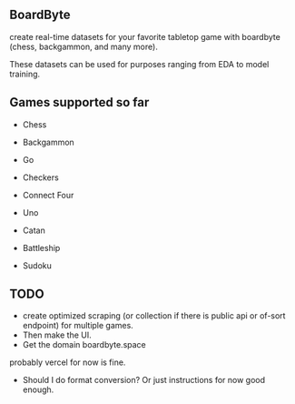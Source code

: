 ## BoardByte 
create real-time datasets for your favorite tabletop game with boardbyte (chess, backgammon, and many more). 

These datasets can be used for purposes ranging from EDA to model training. 

## Games supported so far 
* Chess
* Backgammon
* Go 
* Checkers
* Connect Four

* Uno
* Catan
* Battleship

* Sudoku

## TODO 
* create optimized scraping (or collection if there is public api or of-sort endpoint) for multiple games.
* Then make the UI. 
* Get the domain boardbyte.space

probably vercel for now is fine.


* Should I do format conversion? Or just instructions for now good enough.